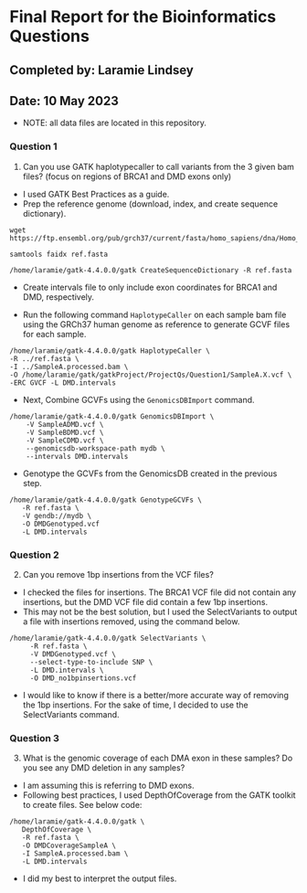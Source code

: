 # Final Report for the Bioinformatics Questions
## Completed by: Laramie Lindsey
## Date: 10 May 2023

* NOTE: all data files are located in this repository.

### Question 1
1) Can you use GATK haplotypecaller to call variants from the 3 given bam files? (focus on regions of BRCA1 and DMD exons only)
* I used GATK Best Practices as a guide.
* Prep the reference genome (download, index, and create sequence dictionary).

```
wget https://ftp.ensembl.org/pub/grch37/current/fasta/homo_sapiens/dna/Homo_sapiens.GRCh37.dna.primary_assembly.fa.gz
```

```
samtools faidx ref.fasta
```

```
/home/laramie/gatk-4.4.0.0/gatk CreateSequenceDictionary -R ref.fasta
```

* Create intervals file to only include exon coordinates for BRCA1 and DMD, respectively.

* Run the following command ```HaplotypeCaller``` on each sample bam file using the GRCh37 human genome as reference to generate GCVF files for each sample. 

```
/home/laramie/gatk-4.4.0.0/gatk HaplotypeCaller \
-R ../ref.fasta \
-I ../SampleA.processed.bam \
-O /home/laramie/gatk/gatkProject/ProjectQs/Question1/SampleA.X.vcf \
-ERC GVCF -L DMD.intervals
```

* Next, Combine GCVFs using the ```GenomicsDBImport``` command.
```
/home/laramie/gatk-4.4.0.0/gatk GenomicsDBImport \
    -V SampleADMD.vcf \
    -V SampleBDMD.vcf \
    -V SampleCDMD.vcf \
    --genomicsdb-workspace-path mydb \
    --intervals DMD.intervals
```

* Genotype the GCVFs from the GenomicsDB created in the previous step.
```
/home/laramie/gatk-4.4.0.0/gatk GenotypeGCVFs \
   -R ref.fasta \
   -V gendb://mydb \
   -O DMDGenotyped.vcf
   -L DMD.intervals
```
### Question 2
2) Can you remove 1bp insertions from the VCF files?

* I checked the files for insertions. The BRCA1 VCF file did not contain any insertions, but the DMD VCF file did contain a few 1bp insertions. 
* This may not be the best solution, but I used the SelectVariants to output a file with insertions removed, using the command below. 
```
/home/laramie/gatk-4.4.0.0/gatk SelectVariants \
     -R ref.fasta \
     -V DMDGenotyped.vcf \
     --select-type-to-include SNP \
     -L DMD.intervals \
     -O DMD_no1bpinsertions.vcf
```
* I would like to know if there is a better/more accurate way of removing the 1bp insertions. For the sake of time, I decided to use the SelectVariants command.

### Question 3
3) What is the genomic coverage of each DMA exon in these samples? Do you see any DMD deletion in any samples?
* I am assuming this is referring to DMD exons.
* Following best practices, I used DepthOfCoverage from the GATK toolkit to create files. See below code: 
```
/home/laramie/gatk-4.4.0.0/gatk \
   DepthOfCoverage \
   -R ref.fasta \
   -O DMDCoverageSampleA \
   -I SampleA.processed.bam \
   -L DMD.intervals
```
* I did my best to interpret the output files. 
